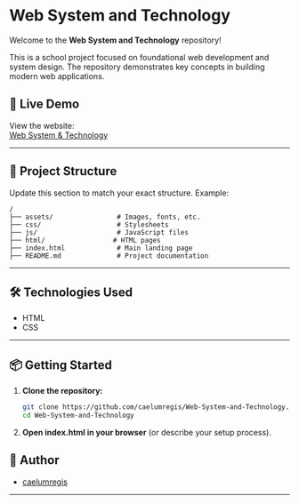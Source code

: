 # Web System and Technology

Welcome to the **Web System and Technology** repository!

This is a school project focused on foundational web development and system design. The repository demonstrates key concepts in building modern web applications.

## 🚀 Live Demo

View the website:  
[Web System & Technology](https://caelumregis.github.io/Web-System-and-Technology/)

---

## 📁 Project Structure

Update this section to match your exact structure. Example:

```
/
├── assets/                # Images, fonts, etc.
├── css/                   # Stylesheets
├── js/                    # JavaScript files
├── html/                 # HTML pages
├── index.html             # Main landing page
├── README.md              # Project documentation
```

---

## 🛠️ Technologies Used

- HTML
- CSS

---

## 📦 Getting Started

1. **Clone the repository:**
    ```bash
    git clone https://github.com/caelumregis/Web-System-and-Technology.git
    cd Web-System-and-Technology
    ```
2. **Open index.html in your browser** (or describe your setup process).



## 👤 Author

- [caelumregis](https://github.com/caelumregis)

---


